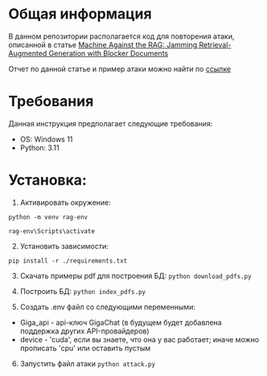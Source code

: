 # Общая информация
В данном репозитории располагается код для повторения атаки, описанной в статье [Machine Against the RAG: Jamming Retrieval-Augmented Generation with Blocker Documents](https://arxiv.org/abs/2406.05870)

Отчет по данной статье и пример атаки можно найти по [ссылке](https://disk.yandex.ru/d/gXKA3J_ra3_tOw)

# Требования
Данная инструкция предполагает следующие требования:
- OS: Windows 11
- Python: 3.11

# Установка:
1. Активировать окружение:

``python -m venv rag-env``

``rag-env\Scripts\activate``

2. Установить зависимости:

``pip install -r ./requirements.txt``

3. Скачать примеры pdf для построения БД: ``python download_pdfs.py``

4. Построить БД: ``python index_pdfs.py``

5. Создать .env файл со следующими переменными:
- Giga_api - api-ключ GigaChat (в будущем будет добавлена поддержка других API-провайдеров)
- device - 'cuda', если вы знаете, что она у вас работает; иначе можно прописать 'cpu' или оставить пустым

6. Запустить файл атаки ``python attack.py``